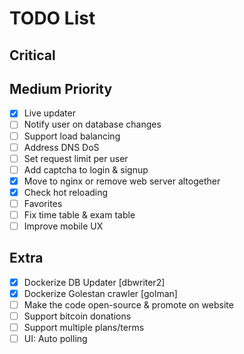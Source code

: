 # TODO List

## Critical

## Medium Priority

- [x] Live updater
- [ ] Notify user on database changes
- [ ] Support load balancing
- [ ] Address DNS DoS
- [ ] Set request limit per user
- [ ] Add captcha to login & signup
- [x] Move to nginx or remove web server altogether
- [x] Check hot reloading
- [ ] Favorites
- [ ] Fix time table & exam table
- [ ] Improve mobile UX

## Extra

- [x] Dockerize DB Updater [dbwriter2]
- [x] Dockerize Golestan crawler [golman]
- [ ] Make the code open-source & promote on website
- [ ] Support bitcoin donations
- [ ] Support multiple plans/terms
- [ ] UI: Auto polling
